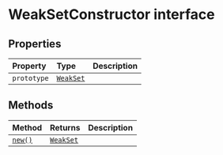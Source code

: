 # WeakSetConstructor interface












## Properties

| Property	   | Type	| Description|
|:-------------|:-------|:-----------|
|`prototype`      | [`WeakSet`](../es6-promise.api/interface/weakset.md)<any> |  |




## Methods

| Method	   |  Returns	| Description|
|:-------------|:-------|:-----------|
|[`new()`](__new-weaksetconstructor.md)      | [`WeakSet`](../es6-promise.api/interface/weakset.md)<T> |  |




